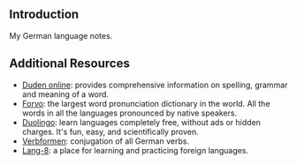## Introduction
My German language notes.

## Additional Resources
* [Duden online](http://www.duden.de/): provides comprehensive information on spelling, grammar and meaning of a word.
* [Forvo](http://www.forvo.com/): the largest word pronunciation dictionary in the world. All the words in all the languages pronounced by native speakers. 
* [Duolingo](http://www.duolingo.com/): learn languages completely free, without ads or hidden charges. It's fun, easy, and scientifically proven.
* [Verbformen](http://www.verbformen.de/): conjugation of all German verbs.
* [Lang-8](http://lang-8.com/): a place for learning and practicing foreign languages.
